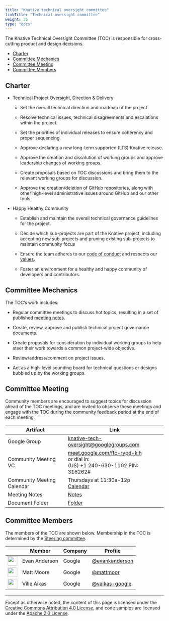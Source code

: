 ```yaml
---
title: "Knative technical oversight committee"
linkTitle: "Technical oversight committee"
weight: 35
type: "docs"
---
```


The Knative Technical Oversight Committee (TOC) is responsible for cross-cutting
product and design decisions.

- [Charter](#charter)
- [Committee Mechanics](#committee-mechanics)
- [Committee Meeting](#committee-meeting)
- [Committee Members](#committee-members)

## Charter

- Technical Project Oversight, Direction & Delivery

  - Set the overall technical direction and roadmap of the project.

  - Resolve technical issues, technical disagreements and escalations within the
    project.

  - Set the priorities of individual releases to ensure coherency and proper
    sequencing.

  - Approve declaring a new long-term supported (LTS) Knative release.

  - Approve the creation and dissolution of working groups and approve
    leadership changes of working groups.

  - Create proposals based on TOC discussions and bring them to the relevant
    working groups for discussion.

  - Approve the creation/deletion of GitHub repositories, along with other
    high-level administrative issues around GitHub and our other tools.

- Happy Healthy Community

  - Establish and maintain the overall technical governance guidelines for the
    project.

  - Decide which sub-projects are part of the Knative project, including
    accepting new sub-projects and pruning existing sub-projects to maintain
    community focus

  - Ensure the team adheres to our
    [code of conduct](CONTRIBUTING/#code-of-conduct) and respects our
    [values](VALUES/).

  - Foster an environment for a healthy and happy community of developers and
    contributors.

## Committee Mechanics

The TOC’s work includes:

- Regular committee meetings to discuss hot topics, resulting in a set of
  published
  [meeting notes](https://docs.google.com/document/d/1hR5ijJQjz65QkLrgEhWjv3Q86tWVxYj_9xdhQ6Y5D8Q/edit#).

- Create, review, approve and publish technical project governance documents.

- Create proposals for consideration by individual working groups to help steer
  their work towards a common project-wide objective.

- Review/address/comment on project issues.

- Act as a high-level sounding board for technical questions or designs bubbled
  up by the working groups.

## Committee Meeting

Community members are encouraged to suggest topics for discussion ahead of the
TOC meetings, and are invited to observe these meetings and engage with the TOC
during the community feedback period at the end of each meeting.

| Artifact                   | Link                                                                                                                                                     |
| -------------------------- | -------------------------------------------------------------------------------------------------------------------------------------------------------- |
| Google Group               | [knative-tech-oversight@googlegroups.com](https://groups.google.com/forum/#!forum/knative-tech-oversight)                                                |
| Community Meeting VC       | [meet.google.com/ffc-rypd-kih](https://meet.google.com/ffc-rypd-kih) <br>or dial in:<br>(US) +1 240-630-1102 PIN: 316262#                                |
| Community Meeting Calendar | Thursdays at 11:30a-12p <br>[Calendar](https://calendar.google.com/calendar/embed?src=google.com_18un4fuh6rokqf8hmfftm5oqq4%40group.calendar.google.com) |
| Meeting Notes              | [Notes](https://docs.google.com/document/d/1hR5ijJQjz65QkLrgEhWjv3Q86tWVxYj_9xdhQ6Y5D8Q/edit#heading=h.g47ptr8u5cov)                                     |
| Document Folder            | [Folder](https://drive.google.com/drive/folders/1_OHttsYLCVtX202aXNmJJrAHJ7BaXcu6)                                                                       |

## Committee Members

The members of the TOC are shown below. Membership in the TOC is determined by
the [Steering committee](STEERING-COMMITTEE/).

| &nbsp;                                                        | Member        | Company | Profile                                            |
| ------------------------------------------------------------- | ------------- | ------- | -------------------------------------------------- |
| <img width="30px" src="https://github.com/evankanderson.png"> | Evan Anderson | Google  | [@evankanderson](https://github.com/evankanderson) |
| <img width="30px" src="https://github.com/mattmoor.png">      | Matt Moore    | Google  | [@mattmoor](https://github.com/mattmoor)           |
| <img width="30px" src="https://github.com/vaikas-google.png"> | Ville Aikas   | Google  | [@vaikas-google](https://github.com/vaikas-google) |

---

Except as otherwise noted, the content of this page is licensed under the
[Creative Commons Attribution 4.0 License](https://creativecommons.org/licenses/by/4.0/),
and code samples are licensed under the
[Apache 2.0 License](https://www.apache.org/licenses/LICENSE-2.0).
